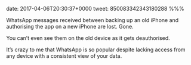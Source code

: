 date: 2017-04-06T20:30:37+0000
tweet: 850083342343180288
%%%

WhatsApp messages received between backing up an old iPhone and authorising the app on a new iPhone are lost. Gone.

You can’t even see them on the old device as it gets deauthorised.

It’s crazy to me that WhatsApp is so popular despite lacking access from any device with a consistent view of your data.
